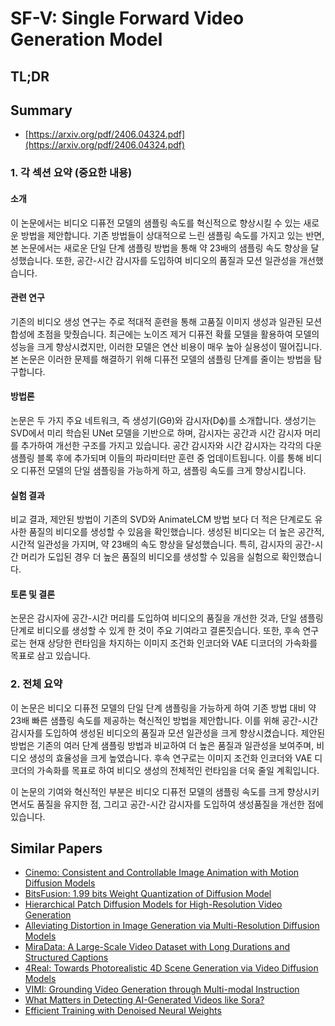 # SF-V: Single Forward Video Generation Model
## TL;DR
## Summary
- [https://arxiv.org/pdf/2406.04324.pdf](https://arxiv.org/pdf/2406.04324.pdf)

### 1. 각 섹션 요약 (중요한 내용)

#### 소개
이 논문에서는 비디오 디퓨전 모델의 샘플링 속도를 혁신적으로 향상시킬 수 있는 새로운 방법을 제안합니다. 기존 방법들이 상대적으로 느린 샘플링 속도를 가지고 있는 반면, 본 논문에서는 새로운 단일 단계 샘플링 방법을 통해 약 23배의 샘플링 속도 향상을 달성했습니다. 또한, 공간-시간 감시자를 도입하여 비디오의 품질과 모션 일관성을 개선했습니다.

#### 관련 연구
기존의 비디오 생성 연구는 주로 적대적 훈련을 통해 고품질 이미지 생성과 일관된 모션 합성에 초점을 맞췄습니다. 최근에는 노이즈 제거 디퓨전 확률 모델을 활용하여 모델의 성능을 크게 향상시켰지만, 이러한 모델은 연산 비용이 매우 높아 실용성이 떨어집니다. 본 논문은 이러한 문제를 해결하기 위해 디퓨전 모델의 샘플링 단계를 줄이는 방법을 탐구합니다.

#### 방법론
논문은 두 가지 주요 네트워크, 즉 생성기(Gθ)와 감시자(Dϕ)를 소개합니다. 생성기는 SVD에서 미리 학습된 UNet 모델을 기반으로 하며, 감시자는 공간과 시간 감시자 머리를 추가하여 개선한 구조를 가지고 있습니다. 공간 감시자와 시간 감시자는 각각의 다운샘플링 블록 후에 추가되며 이들의 파라미터만 훈련 중 업데이트됩니다. 이를 통해 비디오 디퓨전 모델의 단일 샘플링을 가능하게 하고, 샘플링 속도를 크게 향상시킵니다.

#### 실험 결과
비교 결과, 제안된 방법이 기존의 SVD와 AnimateLCM 방법 보다 더 적은 단계로도 유사한 품질의 비디오를 생성할 수 있음을 확인했습니다. 생성된 비디오는 더 높은 공간적, 시간적 일관성을 가지며, 약 23배의 속도 향상을 달성했습니다. 특히, 감시자의 공간-시간 머리가 도입된 경우 더 높은 품질의 비디오를 생성할 수 있음을 실험으로 확인했습니다.

#### 토론 및 결론
논문은 감시자에 공간-시간 머리를 도입하여 비디오의 품질을 개선한 것과, 단일 샘플링 단계로 비디오를 생성할 수 있게 한 것이 주요 기여라고 결론짓습니다. 또한, 후속 연구로는 현재 상당한 런타임을 차지하는 이미지 조건화 인코더와 VAE 디코더의 가속화를 목표로 삼고 있습니다.

### 2. 전체 요약
이 논문은 비디오 디퓨전 모델의 단일 단계 샘플링을 가능하게 하여 기존 방법 대비 약 23배 빠른 샘플링 속도를 제공하는 혁신적인 방법을 제안합니다. 이를 위해 공간-시간 감시자를 도입하여 생성된 비디오의 품질과 모션 일관성을 크게 향상시켰습니다. 제안된 방법은 기존의 여러 단계 샘플링 방법과 비교하여 더 높은 품질과 일관성을 보여주며, 비디오 생성의 효율성을 크게 높였습니다. 후속 연구로는 이미지 조건화 인코더와 VAE 디코더의 가속화를 목표로 하여 비디오 생성의 전체적인 런타임을 더욱 줄일 계획입니다. 

이 논문의 기여와 혁신적인 부분은 비디오 디퓨전 모델의 샘플링 속도를 크게 향상시키면서도 품질을 유지한 점, 그리고 공간-시간 감시자를 도입하여 생성품질을 개선한 점에 있습니다.

## Similar Papers
- [Cinemo: Consistent and Controllable Image Animation with Motion Diffusion Models](2407.15642.md)
- [BitsFusion: 1.99 bits Weight Quantization of Diffusion Model](2406.04333.md)
- [Hierarchical Patch Diffusion Models for High-Resolution Video Generation](2406.07792.md)
- [Alleviating Distortion in Image Generation via Multi-Resolution Diffusion Models](2406.09416.md)
- [MiraData: A Large-Scale Video Dataset with Long Durations and Structured Captions](2407.06358.md)
- [4Real: Towards Photorealistic 4D Scene Generation via Video Diffusion Models](2406.07472.md)
- [VIMI: Grounding Video Generation through Multi-modal Instruction](2407.06304.md)
- [What Matters in Detecting AI-Generated Videos like Sora?](2406.19568.md)
- [Efficient Training with Denoised Neural Weights](2407.11966.md)
